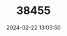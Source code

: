 ---
title: "38455"
category: "Brahea edulis"
draft: false
date: 2024-02-22 13:03:50
languages:
  English: ["Guadalupe Palm"]
  Spanish; Castilian: ["Palma de Guadalupe"]
---